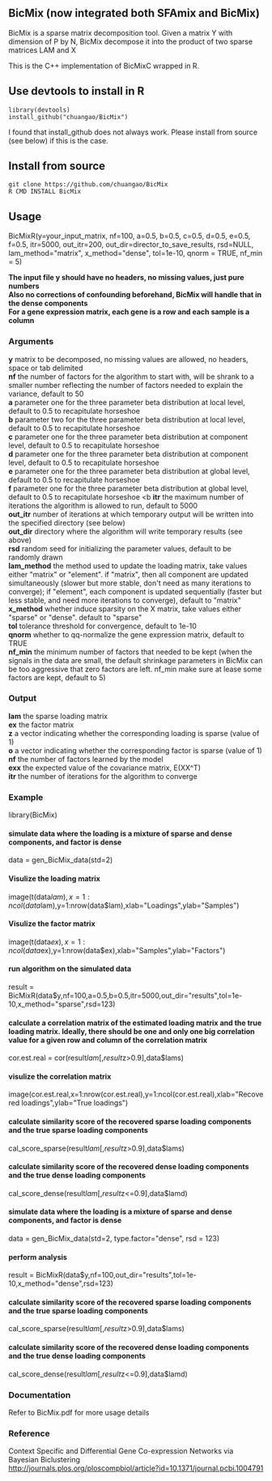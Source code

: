 ## BicMix (now integrated both SFAmix and BicMix)

BicMix is a sparse matrix decomposition tool. Given a matrix Y with dimension of P by N, BicMix decompose it into the product of two sparse matrices LAM and X

This is the C++ implementation of BicMixC wrapped in R.

## Use devtools to install in R

`library(devtools)` <br/>
`install_github("chuangao/BicMix")` <br/>

I found that install_github does not always work. Please install from source (see below) if this is the case.  

## Install from source

`git clone https://github.com/chuangao/BicMix` <br/>
`R CMD INSTALL BicMix` <br/>

## Usage

BicMixR(y=your_input_matrix, nf=100, a=0.5, b=0.5, c=0.5, d=0.5, e=0.5, f=0.5, itr=5000, out_itr=200,  out_dir=director_to_save_results, rsd=NULL, lam_method="matrix", x_method="dense", tol=1e-10, qnorm = TRUE, nf_min = 5) <br/>

**The input file y should have no headers, no missing values, just pure numbers** <br/>
**Also no corrections of confounding beforehand, BicMix will handle that in the dense components** <br/>
**For a gene expression matrix, each gene is a row and each sample is a column** <br/> 

### Arguments
**y** matrix to be decomposed, no missing values are allowed, no headers, space or tab delimited <br/>
**nf** the number of factors for the algorithm to start with, will be shrank to a smaller number reflecting the number of factors needed to explain the variance, default to 50 <br/>
**a** parameter one for the three parameter beta distribution at local level, default to 0.5 to recapitulate horseshoe <br/>
**b** parameter two for the three parameter beta distribution at local level, default to 0.5 to recapitulate horseshoe <br/>
**c** parameter one for the three parameter beta distribution at component level, default to 0.5 to recapitulate horseshoe <br/>
**d** parameter one for the three parameter beta distribution at component level, default to 0.5 to recapitulate horseshoe <br/>
**e** parameter one for the three parameter beta distribution at global level, default to 0.5 to recapitulate horseshoe <br/>
**f** parameter one for the three parameter beta distribution at global level, default to 0.5 to recapitulate horseshoe <b
**itr** the maximum number of iterations the algorithm is allowed to run, default to 5000 <br/>
**out_itr** number of iterations at which temporary output will be written into the specified directory (see below) <br/>
**out_dir** directory where the algorithm will write temporary results (see above) <br/>
**rsd** random seed for initializing the parameter values, default to be randomly drawn <br/>
**lam_method** the method used to update the loading matrix, take values either "matrix" or "element".  if "matrix", then all component are updated simultaneously (slower but more stable, don't need as many iterations to converge); if "element", each component is updated sequentially (faster but less stable, and need more iterations to converge), default to "matrix" <br/>
**x_method** whether induce sparsity on the X matrix, take values either "sparse" or "dense". default to "sparse" <br/>
**tol** tolerance threshold for convergence, default to 1e-10 <br/>
**qnorm** whether to qq-normalize the gene expression matrix, default to TRUE <br/>
**nf_min** the minimum number of factors that needed to be kept (when the signals in the data are small, the default shrinkage parameters in BicMix can be too aggressive that zero factors are left. nf_min make sure at lease some factors are kept, default to 5) <br/>

### Output
**lam** the sparse loading matrix <br/>
**ex** the factor matrix <br/>
**z** a vector indicating whether the corresponding loading is sparse (value of 1) <br/> 
**o** a vector indicating whether the corresponding factor is sparse (value of 1) <br/> 
**nf** the number of factors learned by the model <br/>
**exx** the expected value of the covariance matrix, E(XX^T) <br/>
**itr** the number of iterations for the algorithm to converge <br/>

### Example
library(BicMix)<br/>
#### simulate data where the loading is a mixture of sparse and dense components, and factor is dense <br/>
data = gen_BicMix_data(std=2) <br/>
#### Visulize the loading matrix  <br/>
image(t(data$lam),x=1:ncol(data$lam),y=1:nrow(data$lam),xlab="Loadings",ylab="Samples") <br/>
#### Visulize the factor matrix <br/>
image(t(data$ex),x=1:ncol(data$ex),y=1:nrow(data$ex),xlab="Samples",ylab="Factors") <br/>
#### run algorithm on the simulated data <br/>
result = BicMixR(data$y,nf=100,a=0.5,b=0.5,itr=5000,out_dir="results",tol=1e-10,x_method="sparse",rsd=123) <br/>
#### calculate a correlation matrix of the estimated loading matrix and the true loading matrix. Ideally, there should be one and only one big correlation value for a given row and column of the correlation matrix <br/>
cor.est.real = cor(result$lam[,result$z>0.9],data$lams) <br/>

#### visulize the correlation matrix <br/>
image(cor.est.real,x=1:nrow(cor.est.real),y=1:ncol(cor.est.real),xlab="Recovered loadings",ylab="True loadings") <br/>

#### calculate similarity score of the recovered sparse loading components and the true sparse loading components
cal_score_sparse(result$lam[,result$z>0.9],data$lams)
#### calculate similarity score of the recovered dense loading components and the true dense loading components
cal_score_dense(result$lam[,result$z<=0.9],data$lamd)

#### simulate data where the loading is a mixture of sparse and dense components, and factor is dense <br/>
data = gen_BicMix_data(std=2, type.factor="dense", rsd = 123)
#### perform analysis <br/>
result = BicMixR(data$y,nf=100,out_dir="results",tol=1e-10,x_method="dense",rsd=123)
#### calculate similarity score of the recovered sparse loading components and the true sparse loading components <br/>
cal_score_sparse(result$lam[,result$z>0.9],data$lams)
#### calculate similarity score of the recovered dense loading components and the true dense loading components <br/>
cal_score_dense(result$lam[,result$z<=0.9],data$lamd)

### Documentation
Refer to BicMix.pdf for more usage details <br/>

### Reference
Context Specific and Differential Gene Co-expression Networks via Bayesian Biclustering <br/>
http://journals.plos.org/ploscompbiol/article?id=10.1371/journal.pcbi.1004791



